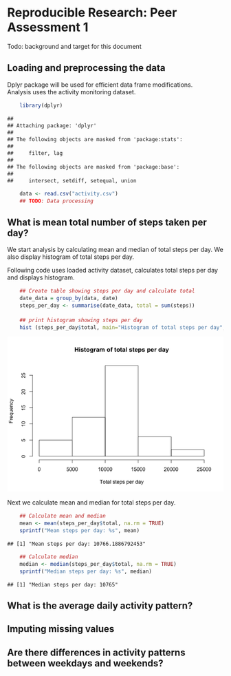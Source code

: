 # Reproducible Research: Peer Assessment 1

Todo: background and target for this document

## Loading and preprocessing the data

Dplyr package will be used for efficient data frame modifications.  
Analysis uses the activity monitoring dataset.


```r
    library(dplyr)
```

```
## 
## Attaching package: 'dplyr'
## 
## The following objects are masked from 'package:stats':
## 
##     filter, lag
## 
## The following objects are masked from 'package:base':
## 
##     intersect, setdiff, setequal, union
```

```r
    data <- read.csv("activity.csv")
    ## TODO: Data processing
```

## What is mean total number of steps taken per day?

We start analysis by calculating mean and median of total steps per day. We also display histogram of total steps per day.

Following code uses loaded activity dataset, calculates total steps per day and displays histogram.


```r
    ## Create table showing steps per day and calculate total
    date_data = group_by(data, date)
    steps_per_day <- summarise(date_data, total = sum(steps))
    
    ## print histogram showing steps per day
    hist (steps_per_day$total, main="Histogram of total steps per day", xlab = "Total steps per day")
```

![](PA1_template_files/figure-html/totalSteps-1.png) 

Next we calculate mean and median for total steps per day.

```r
    ## Calculate mean and median
    mean <- mean(steps_per_day$total, na.rm = TRUE)
    sprintf("Mean steps per day: %s", mean)
```

```
## [1] "Mean steps per day: 10766.1886792453"
```

```r
    ## Calculate median
    median <- median(steps_per_day$total, na.rm = TRUE)
    sprintf("Median steps per day: %s", median)
```

```
## [1] "Median steps per day: 10765"
```


## What is the average daily activity pattern?



## Imputing missing values



## Are there differences in activity patterns between weekdays and weekends?
